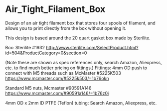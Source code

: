 # Air_Tight_Filament_Box
Design of an air tight filament box that stores four spools of filament, and allows you to print directly from the box without opening it.

This design is based around the 20 quart gasket box made by Sterilite. 

Box: Sterilite #1932 http://www.sterilite.com/SelectProduct.html?id=504&ProductCategory=0&section=0

(Note these are shown as spec references only, search Amazon, Aliexpress, etc. to find much better pricing on fittings.)
Fittings: 4mm OD push to connect with M5 threads such as McMaster #5225K503 https://www.mcmaster.com/#5225k503/=1b76okn

Standard M5 nuts, Mcmaster #90591A146	 https://www.mcmaster.com/#90591a146/=1b76z0i

4mm OD x 2mm ID PTFE (Teflon) tubing: Search Amazon, Aliexpress, etc.
